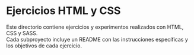 # Ejercicios HTML y CSS

Este directorio contiene ejercicios y experimentos realizados con HTML, CSS y SASS.  
Cada subproyecto incluye un README con las instrucciones específicas y los objetivos de cada ejercicio.
